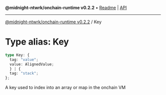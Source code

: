 **@midnight-ntwrk/onchain-runtime v0.2.2** • [Readme](../README.md) \| [API](../globals.md)

***

[@midnight-ntwrk/onchain-runtime v0.2.2](../README.md) / Key

# Type alias: Key

```ts
type Key: {
  tag: "value";
  value: AlignedValue;
  } | {
  tag: "stack";
};
```

A key used to index into an array or map in the onchain VM
